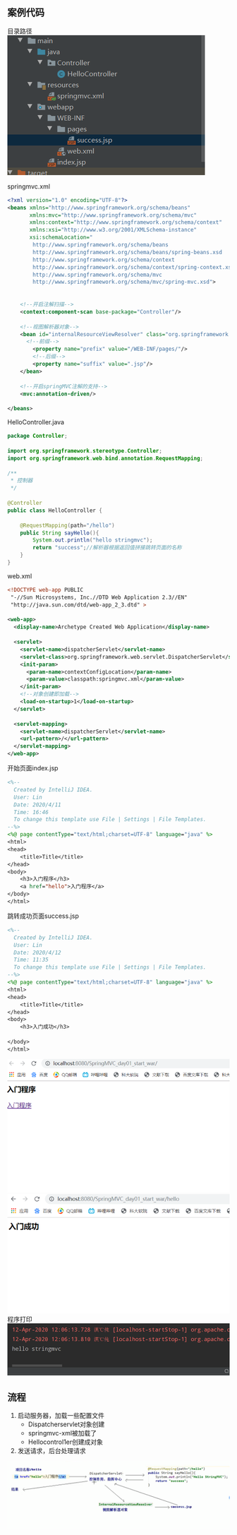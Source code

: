 ## 案例代码
目录路径
<img src="pictures/Annotation 2020-04-12 120209.png">

springmvc.xml
```xml
<?xml version="1.0" encoding="UTF-8"?>
<beans xmlns="http://www.springframework.org/schema/beans"
       xmlns:mvc="http://www.springframework.org/schema/mvc"
       xmlns:context="http://www.springframework.org/schema/context"
       xmlns:xsi="http://www.w3.org/2001/XMLSchema-instance"
       xsi:schemaLocation="
        http://www.springframework.org/schema/beans
        http://www.springframework.org/schema/beans/spring-beans.xsd
        http://www.springframework.org/schema/context
        http://www.springframework.org/schema/context/spring-context.xsd
        http://www.springframework.org/schema/mvc
        http://www.springframework.org/schema/mvc/spring-mvc.xsd">

    
    <!--开启注解扫描-->
    <context:component-scan base-package="Controller"/>

    <!--视图解析器对象-->
    <bean id="internalResourceViewResolver" class="org.springframework.web.servlet.view.InternalResourceViewResolver">
      <!--前缀-->
        <property name="prefix" value="/WEB-INF/pages/"/>
        <!--后缀-->
        <property name="suffix" value=".jsp"/>
    </bean>

    <!--开启springMVC注解的支持-->
    <mvc:annotation-driven/>

</beans>
```
HelloController.java
```java
package Controller;

import org.springframework.stereotype.Controller;
import org.springframework.web.bind.annotation.RequestMapping;

/**
 * 控制器
 */

@Controller
public class HelloController {

    @RequestMapping(path="/hello")
    public String sayHello(){
        System.out.println("hello stringmvc");
        return "success";//解析器根据返回值拼接跳转页面的名称
    }
}

```
web.xml
```xml
<!DOCTYPE web-app PUBLIC
 "-//Sun Microsystems, Inc.//DTD Web Application 2.3//EN"
 "http://java.sun.com/dtd/web-app_2_3.dtd" >

<web-app>
  <display-name>Archetype Created Web Application</display-name>
  
  <servlet>
    <servlet-name>dispatcherServlet</servlet-name>
    <servlet-class>org.springframework.web.servlet.DispatcherServlet</servlet-class>
    <init-param>
      <param-name>contextConfigLocation</param-name>
      <param-value>classpath:springmvc.xml</param-value>
    </init-param>
    <!--对象创建即加载-->
    <load-on-startup>1</load-on-startup>
  </servlet>
  
  <servlet-mapping>
    <servlet-name>dispatcherServlet</servlet-name>
    <url-pattern>/</url-pattern>
  </servlet-mapping>
</web-app>

```
开始页面index.jsp
```jsp
<%--
  Created by IntelliJ IDEA.
  User: Lin
  Date: 2020/4/11
  Time: 16:46
  To change this template use File | Settings | File Templates.
--%>
<%@ page contentType="text/html;charset=UTF-8" language="java" %>
<html>
<head>
    <title>Title</title>
</head>
<body>
    <h3>入门程序</h3>
    <a href="hello">入门程序</a>
</body>
</html>

```
跳转成功页面success.jsp
```jsp
<%--
  Created by IntelliJ IDEA.
  User: Lin
  Date: 2020/4/12
  Time: 11:35
  To change this template use File | Settings | File Templates.
--%>
<%@ page contentType="text/html;charset=UTF-8" language="java" %>
<html>
<head>
    <title>Title</title>
</head>
<body>
    <h3>入门成功</h3>

</body>
</html>

```
<img src="pictures/Annotation 2020-04-12 120622.png">
<img src="pictures/Annotation 2020-04-12 120651.png">
程序打印
<img src="pictures/Annotation 2020-04-12 120713.png">

## 流程
1. 启动服务器，加载一些配置文件
    * Dispatcherservlet对象创建
    * springmvc-xml被加载了
    * Hellocontrol1er创建成对象
2. 发送请求，后台处理请求
<img src="pictures/Annotation 2020-04-12 122544.png">

